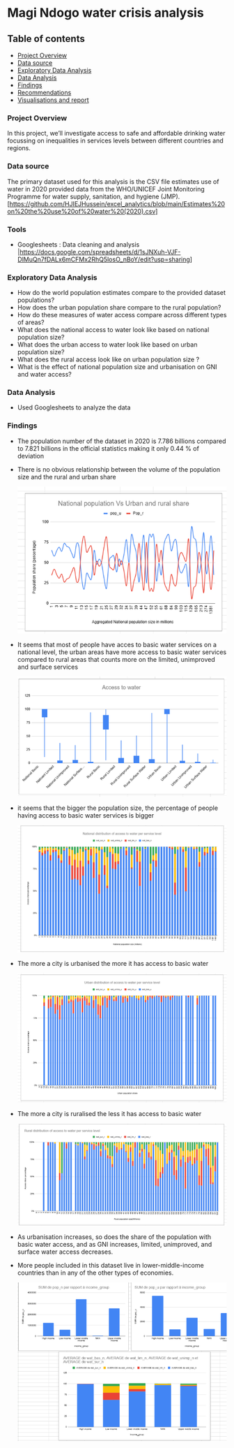 # Magi Ndogo water crisis analysis

## Table of contents

- [Project Overview](#project-overview)
- [Data source](#data-source)
- [Exploratory Data Analysis](#exploratory-data-analysis)
- [Data Analysis](#data-analysis)
- [Findings](#findings)
- [Recommendations](#recommendations)
- [Visualisations and report](#Visualisations-and-report)

### Project Overview

In this project, we’ll investigate access to safe and affordable drinking water focussing on inequalities in services levels between different countries and regions.

### Data source 

The primary dataset used for this analysis is the CSV file estimates use of water in 2020 provided data from the WHO/UNICEF Joint Monitoring Programme for water supply, sanitation, and hygiene (JMP). 
[https://github.com/HJIEJHussein/excel_analytics/blob/main/Estimates%20on%20the%20use%20of%20water%20(2020).csv]

### Tools

- Googlesheets : Data cleaning and analysis |https://docs.google.com/spreadsheets/d/1sJNXuh-VJF-DlMuQn7fDALx6mCFMx2RhQ5losO_nBoY/edit?usp=sharing]

### Exploratory Data Analysis

- How do the world population estimates compare to the provided dataset populations?
- How does the urban population share compare to the rural population?
- How do these measures of water access compare across different types of areas?
- What does the national access to water look like based on national population size?
- What does the urban access to water look like based on urban population size?
- What does the rural access look like  on urban population size ?
- What is the effect of national population size and urbanisation on GNI and water access?

### Data Analysis

- Used Googlesheets to analyze the data

### Findings

-  The population number of the dataset in 2020 is 7.786 billions compared to 7.821 billions in the official statistics making it only 0.44 % of deviation
-  There is no obvious relationship between the volume of the population size and the rural and urban share
  
   ![alt text](https://github.com/HJIEJHussein/excel_analytics/blob/main/National%20population%20VS%20Urban%20and%20rural%20share.png)
   
-  It seems that most of people have acces to basic water services on a national level, the urban areas have more access to basic water services compared to rural areas that counts more on the limited, unimproved 
   and surface services
  
   ![alt text](https://github.com/HJIEJHussein/excel_analytics/blob/main/Access%20to%20water%20distribution%20on%20a%20national%2C%20urban%20and%20rural%20level.png)
   
-  it seems that the bigger the population size, the percentage of people having access to basic water services is bigger 
  
   ![alt text](https://github.com/HJIEJHussein/excel_analytics/blob/main/access%20to%20water%20distribution%20based%20on%20the%20national%20population%20size.png)

-  The more a city is urbanised the more it has access to basic water

   ![alt text](https://github.com/HJIEJHussein/excel_analytics/blob/main/Access%20to%20water%20service%20based%20on%20the%20urban%20population%20share.png)

-  The more a city is ruralised the less it has access to basic water
   
   ![alt text](https://github.com/HJIEJHussein/excel_analytics/blob/main/Rural%20share%20Vs%20Access%20to%20water%20services.png)
   
-  As urbanisation increases, so does the share of the population with basic water access, and as GNI increases, limited, unimproved, and surface water access decreases.
-  More people included in this dataset live in lower-middle-income countries than in any of the other types of economies.
  
   ![alt text](https://github.com/HJIEJHussein/excel_analytics/blob/main/GNI%20vs%20Urbanisation%20VS%20Population%20size.png)
